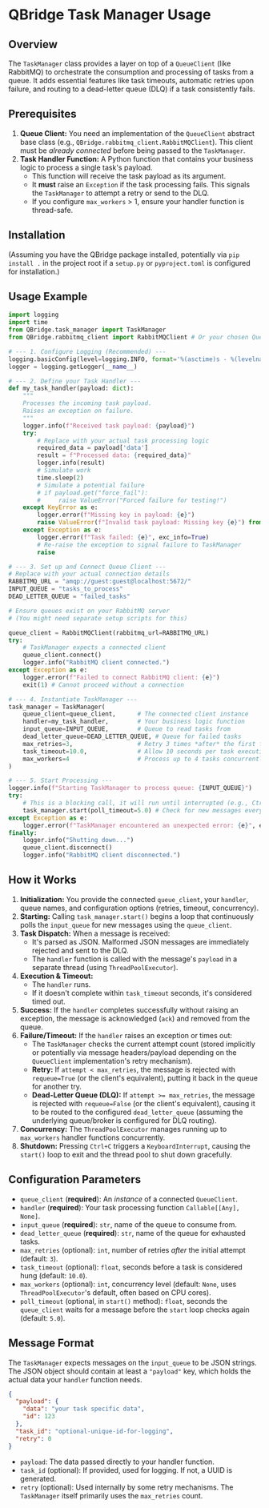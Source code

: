 # QBridge Task Manager Usage

## Overview

The `TaskManager` class provides a layer on top of a `QueueClient` (like RabbitMQ) to orchestrate the consumption and processing of tasks from a queue. It adds essential features like task timeouts, automatic retries upon failure, and routing to a dead-letter queue (DLQ) if a task consistently fails.

## Prerequisites

1.  **Queue Client:** You need an implementation of the `QueueClient` abstract base class (e.g., `QBridge.rabbitmq_client.RabbitMQClient`). This client must be *already connected* before being passed to the `TaskManager`.
2.  **Task Handler Function:** A Python function that contains your business logic to process a single task's payload.
    *   This function will receive the task payload as its argument.
    *   It **must** raise an `Exception` if the task processing fails. This signals the `TaskManager` to attempt a retry or send to the DLQ.
    *   If you configure `max_workers` > 1, ensure your handler function is thread-safe.

## Installation

(Assuming you have the QBridge package installed, potentially via `pip install .` in the project root if a `setup.py` or `pyproject.toml` is configured for installation.)

## Usage Example

```python
import logging
import time
from QBridge.task_manager import TaskManager
from QBridge.rabbitmq_client import RabbitMQClient # Or your chosen QueueClient implementation

# --- 1. Configure Logging (Recommended) ---
logging.basicConfig(level=logging.INFO, format='%(asctime)s - %(levelname)s - %(message)s')
logger = logging.getLogger(__name__)

# --- 2. Define your Task Handler ---
def my_task_handler(payload: dict):
    """
    Processes the incoming task payload.
    Raises an exception on failure.
    """
    logger.info(f"Received task payload: {payload}")
    try:
        # Replace with your actual task processing logic
        required_data = payload['data']
        result = f"Processed data: {required_data}"
        logger.info(result)
        # Simulate work
        time.sleep(2)
        # Simulate a potential failure
        # if payload.get("force_fail"):
        #     raise ValueError("Forced failure for testing!")
    except KeyError as e:
        logger.error(f"Missing key in payload: {e}")
        raise ValueError(f"Invalid task payload: Missing key {e}") from e
    except Exception as e:
        logger.error(f"Task failed: {e}", exc_info=True)
        # Re-raise the exception to signal failure to TaskManager
        raise

# --- 3. Set up and Connect Queue Client ---
# Replace with your actual connection details
RABBITMQ_URL = "amqp://guest:guest@localhost:5672/"
INPUT_QUEUE = "tasks_to_process"
DEAD_LETTER_QUEUE = "failed_tasks"

# Ensure queues exist on your RabbitMQ server
# (You might need separate setup scripts for this)

queue_client = RabbitMQClient(rabbitmq_url=RABBITMQ_URL)
try:
    # TaskManager expects a connected client
    queue_client.connect()
    logger.info("RabbitMQ client connected.")
except Exception as e:
    logger.error(f"Failed to connect RabbitMQ client: {e}")
    exit(1) # Cannot proceed without a connection

# --- 4. Instantiate TaskManager ---
task_manager = TaskManager(
    queue_client=queue_client,      # The connected client instance
    handler=my_task_handler,        # Your business logic function
    input_queue=INPUT_QUEUE,        # Queue to read tasks from
    dead_letter_queue=DEAD_LETTER_QUEUE, # Queue for failed tasks
    max_retries=3,                  # Retry 3 times *after* the first failure (total 4 attempts)
    task_timeout=10.0,              # Allow 10 seconds per task execution
    max_workers=4                   # Process up to 4 tasks concurrently
)

# --- 5. Start Processing ---
logger.info(f"Starting TaskManager to process queue: {INPUT_QUEUE}")
try:
    # This is a blocking call, it will run until interrupted (e.g., Ctrl+C)
    task_manager.start(poll_timeout=5.0) # Check for new messages every 5 seconds
except Exception as e:
    logger.error(f"TaskManager encountered an unexpected error: {e}", exc_info=True)
finally:
    logger.info("Shutting down...")
    queue_client.disconnect()
    logger.info("RabbitMQ client disconnected.")

```

## How it Works

1.  **Initialization:** You provide the connected `queue_client`, your `handler`, queue names, and configuration options (retries, timeout, concurrency).
2.  **Starting:** Calling `task_manager.start()` begins a loop that continuously polls the `input_queue` for new messages using the `queue_client`.
3.  **Task Dispatch:** When a message is received:
    *   It's parsed as JSON. Malformed JSON messages are immediately rejected and sent to the DLQ.
    *   The `handler` function is called with the message's `payload` in a separate thread (using `ThreadPoolExecutor`).
4.  **Execution & Timeout:**
    *   The `handler` runs.
    *   If it doesn't complete within `task_timeout` seconds, it's considered timed out.
5.  **Success:** If the `handler` completes successfully without raising an exception, the message is acknowledged (`ack`) and removed from the queue.
6.  **Failure/Timeout:** If the `handler` raises an exception or times out:
    *   The `TaskManager` checks the current attempt count (stored implicitly or potentially via message headers/payload depending on the `QueueClient` implementation's retry mechanism).
    *   **Retry:** If `attempt < max_retries`, the message is rejected with `requeue=True` (or the client's equivalent), putting it back in the queue for another try.
    *   **Dead-Letter Queue (DLQ):** If `attempt >= max_retries`, the message is rejected with `requeue=False` (or the client's equivalent), causing it to be routed to the configured `dead_letter_queue` (assuming the underlying queue/broker is configured for DLQ routing).
7.  **Concurrency:** The `ThreadPoolExecutor` manages running up to `max_workers` handler functions concurrently.
8.  **Shutdown:** Pressing `Ctrl+C` triggers a `KeyboardInterrupt`, causing the `start()` loop to exit and the thread pool to shut down gracefully.

## Configuration Parameters

*   `queue_client` (**required**): An *instance* of a connected `QueueClient`.
*   `handler` (**required**): Your task processing function `Callable[[Any], None]`.
*   `input_queue` (**required**): `str`, name of the queue to consume from.
*   `dead_letter_queue` (**required**): `str`, name of the queue for exhausted tasks.
*   `max_retries` (optional): `int`, number of retries *after* the initial attempt (default: `3`).
*   `task_timeout` (optional): `float`, seconds before a task is considered hung (default: `10.0`).
*   `max_workers` (optional): `int`, concurrency level (default: `None`, uses `ThreadPoolExecutor`'s default, often based on CPU cores).
*   `poll_timeout` (optional, in `start()` method): `float`, seconds the `queue_client` waits for a message before the `start` loop checks again (default: `5.0`).

## Message Format

The `TaskManager` expects messages on the `input_queue` to be JSON strings. The JSON object should contain at least a `"payload"` key, which holds the actual data your `handler` function needs.

```json
{
  "payload": {
    "data": "your task specific data",
    "id": 123
  },
  "task_id": "optional-unique-id-for-logging",
  "retry": 0
}
```

*   `payload`: The data passed directly to your handler function.
*   `task_id` (optional): If provided, used for logging. If not, a UUID is generated.
*   `retry` (optional): Used internally by some retry mechanisms. The `TaskManager` itself primarily uses the `max_retries` count.